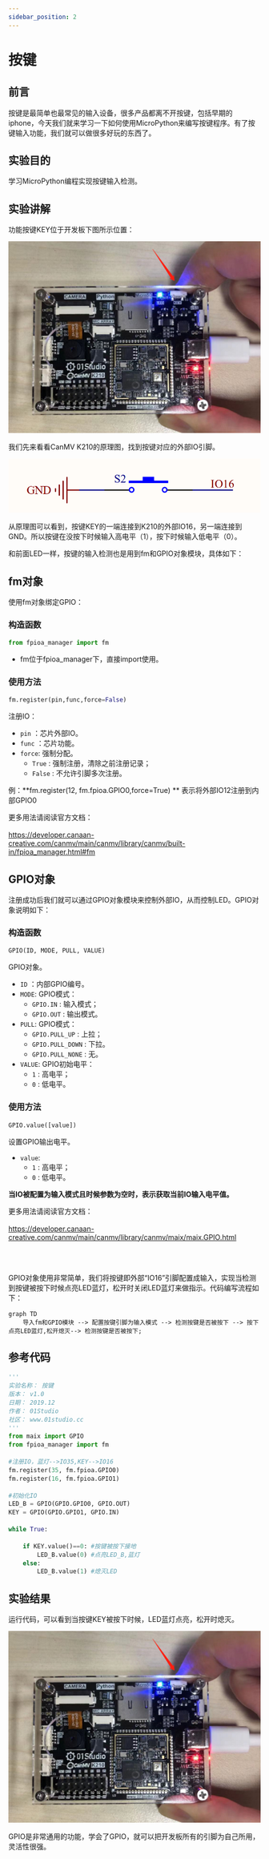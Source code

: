 ```yaml
---
sidebar_position: 2
---
```


# 按键

## 前言
按键是最简单也最常见的输入设备，很多产品都离不开按键，包括早期的iphone，今天我们就来学习一下如何使用MicroPython来编写按键程序。有了按键输入功能，我们就可以做很多好玩的东西了。

## 实验目的
学习MicroPython编程实现按键输入检测。

## 实验讲解

功能按键KEY位于开发板下图所示位置：

![key2](./img/key/key2.png)

我们先来看看CanMV K210的原理图，找到按键对应的外部IO引脚。

![key1](./img/key/key1.png)

从原理图可以看到，按键KEY的一端连接到K210的外部IO16，另一端连接到GND。所以按键在没按下时候输入高电平（1），按下时候输入低电平（0）。

和前面LED一样，按键的输入检测也是用到fm和GPIO对象模块，具体如下：

## fm对象

使用fm对象绑定GPIO：

### 构造函数
```python
from fpioa_manager import fm
```

- fm位于fpioa_manager下，直接import使用。

### 使用方法
```python
fm.register(pin,func,force=False)
```
注册IO：
- `pin` ：芯片外部IO。
- `func` ：芯片功能。
- `force`: 强制分配。
    - `True` : 强制注册，清除之前注册记录；
    - `False` : 不允许引脚多次注册。

例：**fm.register(12, fm.fpioa.GPIO0,force=True) ** 表示将外部IO12注册到内部GPIO0


更多用法请阅读官方文档：<br></br>
https://developer.canaan-creative.com/canmv/main/canmv/library/canmv/built-in/fpioa_manager.html#fm

## GPIO对象

注册成功后我们就可以通过GPIO对象模块来控制外部IO，从而控制LED。GPIO对象说明如下：

### 构造函数
```python
GPIO(ID, MODE, PULL, VALUE)
```
GPIO对象。

- `ID` ：内部GPIO编号。
- `MODE`: GPIO模式：
    - `GPIO.IN` : 输入模式；
    - `GPIO.OUT` : 输出模式。
- `PULL`: GPIO模式：
    - `GPIO.PULL_UP` : 上拉；
    - `GPIO.PULL_DOWN` : 下拉。
    - `GPIO.PULL_NONE` : 无。
- `VALUE`: GPIO初始电平：
    - `1` : 高电平；
    - `0` : 低电平。


### 使用方法
```python
GPIO.value([value])
```
设置GPIO输出电平。
- `value`: 
    - `1` : 高电平；
    - `0` : 低电平。

**当IO被配置为输入模式且时候参数为空时，表示获取当前IO输入电平值。**

更多用法请阅读官方文档：<br></br>
https://developer.canaan-creative.com/canmv/main/canmv/library/canmv/maix/maix.GPIO.html

<br></br>

GPIO对象使用非常简单，我们将按键即外部“IO16”引脚配置成输入，实现当检测到按键被按下时候点亮LED蓝灯，松开时关闭LED蓝灯来做指示。代码编写流程如下：

```mermaid
graph TD
    导入fm和GPIO模块 --> 配置按键引脚为输入模式 --> 检测按键是否被按下 --> 按下点亮LED蓝灯,松开熄灭--> 检测按键是否被按下;
```

## 参考代码

```python
'''
实验名称： 按键
版本： v1.0
日期： 2019.12
作者： 01Studio
社区： www.01studio.cc
'''
from maix import GPIO
from fpioa_manager import fm

#注册IO，蓝灯-->IO35,KEY-->IO16
fm.register(35, fm.fpioa.GPIO0)
fm.register(16, fm.fpioa.GPIO1)

#初始化IO
LED_B = GPIO(GPIO.GPIO0, GPIO.OUT)
KEY = GPIO(GPIO.GPIO1, GPIO.IN)

while True:

    if KEY.value()==0: #按键被按下接地
        LED_B.value(0) #点亮LED_B,蓝灯
    else:
        LED_B.value(1) #熄灭LED
```

## 实验结果

运行代码，可以看到当按键KEY被按下时候，LED蓝灯点亮，松开时熄灭。

![key2](./img/key/key2.png)

GPIO是非常通用的功能，学会了GPIO，就可以把开发板所有的引脚为自己所用，灵活性很强。